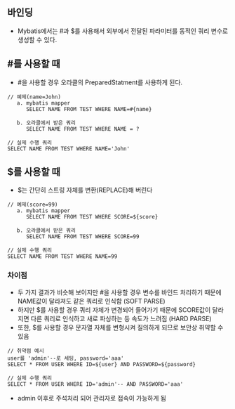 ## 바인딩
- Mybatis에서는 \#과 \$를 사용해서 외부에서 전달된 파라미터를 동적인 쿼리 변수로 생성할 수 있다.

## \#를 사용할 때
- #을 사용할 경우 오라클의 PreparedStatment를 사용하게 된다.
```
// 예제(name=John)
   a. mybatis mapper
      SELECT NAME FROM TEST WHERE NAME=#{name}

   b. 오라클에서 받은 쿼리
      SELECT NAME FROM TEST WHERE NAME = ?

// 실제 수행 쿼리
SELECT NAME FROM TEST WHERE NAME='John'
```


## \$를 사용할 때
- $는 간단히 스트링 자체를 변환(REPLACE)해 버린다
```
// 예제(score=99)
   a. mybatis mapper 
      SELECT NAME FROM TEST WHERE SCORE=${score}

   b. 오라클에서 받은 쿼리 
      SELECT NAME FROM TEST WHERE SCORE=99

// 실제 수행 쿼리
SELECT NAME FROM TEST WHERE NAME=99
```

### 차이점 
- 두 가지 결과가 비슷해 보이지만 \#을 사용할 경우 변수를 바인드 처리하기 때문에 NAME값이 달라져도 같은 쿼리로 인식함 (SOFT PARSE)
- 하지만 \$를 사용할 경우 쿼리 자체가 변경되어 들어가기 때문에 SCORE값이 달라지면 다른 쿼리로 인식하고 새로 파싱하는 등 속도가 느려짐 (HARD PARSE)
- 또한, \$를 사용할 경우 문자열 자체를 변형시켜 질의하게 되므로 보안상 취약할 수 있음

```
// 취약점 예시
user를 'admin'--로 세팅, password='aaa'
SELECT * FROM USER WHERE ID=${user} AND PASSWORD=${password}

// 실제 수행 쿼리
SELECT * FROM USER WHERE ID='admin'-- AND PASSWORD='aaa'
```
- admin 이후로 주석처리 되어 관리자로 접속이 가능하게 됨

















